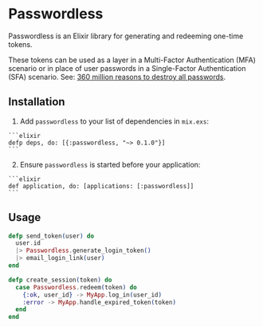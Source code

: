 # Passwordless

Passwordless is an Elixir library for generating and redeeming one-time
tokens.

These tokens can be used as a layer in a Multi-Factor Authentication (MFA)
scenario or in place of user passwords in a Single-Factor Authentication (SFA)
scenario. See: [360 million reasons to destroy all passwords](
https://medium.freecodecamp.com/9a100b2b5001
).

## Installation

  1. Add `passwordless` to your list of dependencies in `mix.exs`:

    ```elixir
    defp deps, do: [{:passwordless, "~> 0.1.0"}]
    ```

  2. Ensure `passwordless` is started before your application:

    ```elixir
    def application, do: [applications: [:passwordless]]
    ```

## Usage

```elixir
defp send_token(user) do
  user.id
  |> Passwordless.generate_login_token()
  |> email_login_link(user)
end
```

```elixir
defp create_session(token) do
  case Passwordless.redeem(token) do
    {:ok, user_id} -> MyApp.log_in(user_id)
    :error -> MyApp.handle_expired_token(token)
  end
end
```
